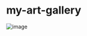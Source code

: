 # my-art-gallery
 
![image](https://github.com/user-attachments/assets/4ab5aa44-798c-44cb-9b64-4c1ce2007c97)
